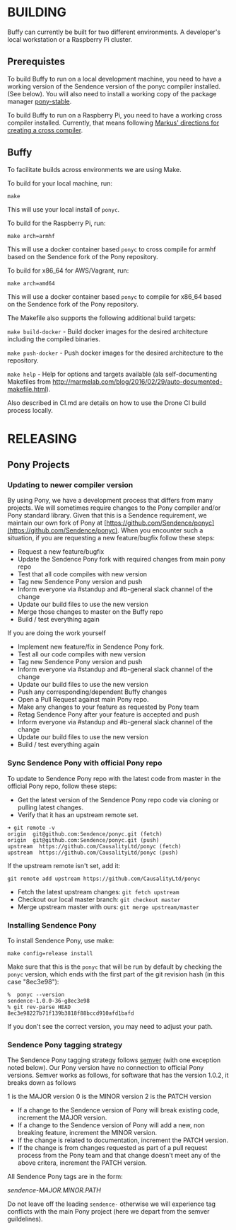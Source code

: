 # BUILDING

Buffy can currently be built for two different environments. A developer's local
workstation or a Raspberry Pi cluster.

## Prerequistes

To build Buffy to run on a local development machine, you need to have
a working version of the Sendence version of the ponyc compiler
installed. (See below). You will also need to install a working copy
of the package manager
[pony-stable](https://github.com/jemc/pony-stable).

To build Buffy to run on a Raspberry Pi, you need to have a working cross
compiler installed. Currently, that means following [Markus' directions for
creating a cross compiler](https://github.com/lispmeister/rpxp).

## Buffy

To facilitate builds across environments we are using Make.

To build for your local machine, run:

`make`

This will use your local install of `ponyc`.

To build for the Raspberry Pi, run:

`make arch=armhf`

This will use a docker container based `ponyc` to cross compile for armhf based on
the Sendence fork of the Pony repository.

To build for x86_64 for AWS/Vagrant, run:

`make arch=amd64`

This will use a docker container based `ponyc` to compile for x86_64 based on
the Sendence fork of the Pony repository.

The Makefile also supports the following additional build targets:

`make build-docker` - Build docker images for the desired architecture including
the compiled binaries.

`make push-docker` - Push docker images for the desired architecture to the
repository.

`make help` - Help for options and targets available (ala self-documenting 
Makefiles from http://marmelab.com/blog/2016/02/29/auto-documented-makefile.html).


Also described in CI.md are details on how to use the Drone CI build process
locally.

# RELEASING
 
## Pony Projects

### Updating to newer compiler version

By using Pony, we have a development process that differs from many projects. We
will sometimes  require changes to the Pony compiler and/or Pony standard
library. Given that this is a Sendence requirement, we maintain our own fork of
Pony at [https://github.com/Sendence/ponyc](https://github.com/Sendence/ponyc).
When you encounter such a situation, if you are requesting a new feature/bugfix
follow these steps:

- Request a new feature/bugfix
- Update the Sendence Pony fork with required changes from main pony repo
- Test that all code compiles with new version
- Tag new Sendence Pony version and push
- Inform everyone via #standup and #b-general slack channel of the change
- Update our build files to use the new version
- Merge those changes to master on the Buffy repo
- Build / test everything again

If you are doing the work yourself

- Implement new feature/fix in Sendence Pony fork.
- Test all our code compiles with new version
- Tag new Sendence Pony version and push
- Inform everyone via #standup and #b-general slack channel of the change
- Update our build files to use the new version
- Push any corresponding/dependent Buffy changes
- Open a Pull Request against main Pony repo.
- Make any changes to your feature as requested by Pony team
- Retag Sendence Pony after your feature is accepted and push
- Inform everyone via #standup and #b-general slack channel of the change
- Update our build files to use the new version
- Build / test everything again

### Sync Sendence Pony with official Pony repo

To update to Sendence Pony repo with the latest code from master in the official
Pony repo, follow these steps:

- Get the latest version of the Sendence Pony repo code via cloning or pulling
latest changes.
- Verify that it has an upstream remote set.

```
➜ git remote -v
origin  git@github.com:Sendence/ponyc.git (fetch)
origin  git@github.com:Sendence/ponyc.git (push)
upstream  https://github.com/CausalityLtd/ponyc (fetch)
upstream  https://github.com/CausalityLtd/ponyc (push)
```

If the upstream remote isn't set, add it:

`git remote add upstream https://github.com/CausalityLtd/ponyc`

- Fetch the latest upstream changes: `git fetch upstream`
- Checkout our local master branch: `git checkout master`
- Merge upstream master with ours: `git merge upstream/master`

### Installing Sendence Pony

To install Sendence Pony, use make:

```
make config=release install
```

Make sure that this is the `ponyc` that will be run by default by
checking the `ponyc` version, which ends with the first part of the
git revision hash (in this case "8ec3e98"):

```
%  ponyc --version
sendence-1.0.0-36-g8ec3e98
% git rev-parse HEAD
8ec3e98227b71f139b3818f88bccd910afd1bafd
```

If you don't see the correct version, you may need to adjust your
path.

### Sendence Pony tagging strategy

The Sendence Pony tagging strategy follows [semver](http://semver.org) (with one
exception noted below). Our Pony
version have no connection to official Pony versions. Semver works as follows,
for software that has the version 1.0.2, it breaks down as follows

1 is the MAJOR version
0 is the MINOR version
2 is the PATCH version

* If a change to the Sendence version of Pony will break existing code,
increment
the MAJOR version.
* If a change to the Sendence version of Pony will add a new, non breaking
feature, increment the MINOR version.
* If the change is related to documentation, increment the PATCH version.
* If the change is from changes requested as part of a pull request process from
the Pony team and that change doesn't meet any of the above critera, increment
the PATCH version.

All Sendence Pony tags are in the form:

*sendence-MAJOR.MINOR.PATH* 

Do not leave off the leading `sendence-` otherwise we will experience tag
conflicts with the main Pony project (here we depart from the semver guildelines).
